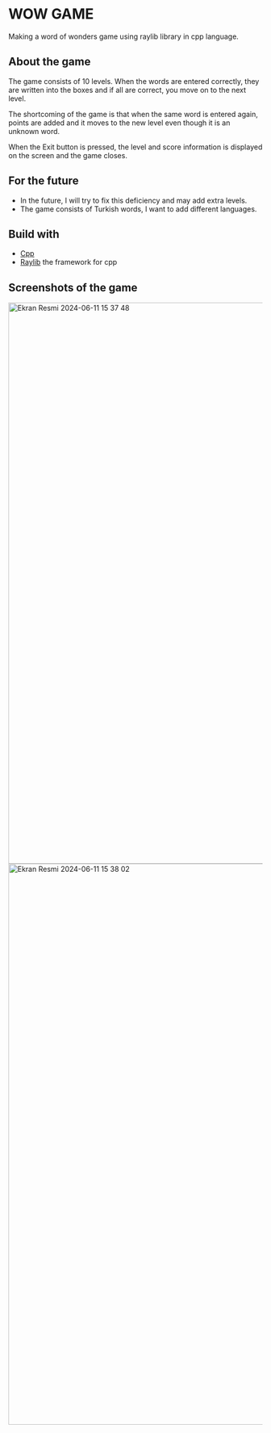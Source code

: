 # WOW GAME

Making a word of wonders game using raylib library in cpp language.

## About the game
The game consists of 10 levels. When the words are entered correctly, they are written into the boxes and if all are correct, you move on to the next level. 

The shortcoming of the game is that when the same word is entered again, points are added and it moves to the new level even though it is an unknown word.

When the Exit button is pressed, the level and score information is displayed on the screen and the game closes.

## For the future
- In the future, I will try to fix this deficiency and may add extra levels.
- The game consists of Turkish words, I want to add different languages.

## Build with
- [Cpp](https://isocpp.org) 
- [Raylib](https://www.raylib.com) the framework for cpp


## Screenshots of the game
<img width="1112" alt="Ekran Resmi 2024-06-11 15 37 48" src="https://github.com/abdullahhakkaya/Cpp-WOW-game/assets/117163257/59b83ef9-a97c-47f7-93c0-4e40c3065f50">
<img width="1112" alt="Ekran Resmi 2024-06-11 15 38 02" src="https://github.com/abdullahhakkaya/Cpp-WOW-game/assets/117163257/59d494b5-d292-4e54-8f6e-1d65ad80d41d">
